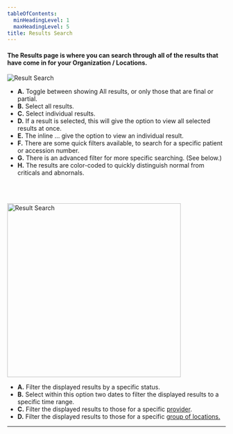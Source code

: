 ```yaml
---
tableOfContents:
  minHeadingLevel: 1
  maxHeadingLevel: 5
title: Results Search
---
```


#### The Results page is where you can search through all of the results that have come in for your Organization / Locations.

![Result Search](/screenPrints/ResultsSearch.png)

- **A.** Toggle between showing All results, or only those that are final or partial.
- **B.** Select all results.
- **C.** Select individual results.
- **D.** If a result is selected, this will give the option to view all selected results at once.
- **E.** The inline ... give the option to view an individual result.
- **F.** There are some quick filters available, to search for a specific patient or accession number.
- **G.** There is an advanced filter for more specific searching. (See below.)
- **H.** The results are color-coded to quickly distinguish normal from criticals and abnornals.

<br /><br />

<img src="/screenPrints/ResultsSearch2.png" alt="Result Search" width="400px">

- **A.** Filter the displayed results by a specific status.
- **B.** Select within this option two dates to filter the displayed results to a specific time range.
- **C.** Filter the displayed results to those for a specific [provider](/admin/providers/).
- **D.** Filter the displayed results to those for a specific [group of locations.](/admin/locations/)

<hr />
